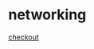 # networking

<a href="https://www.gnu.org/software/libc/manual/html_node/Sockets.html">checkout</a>
